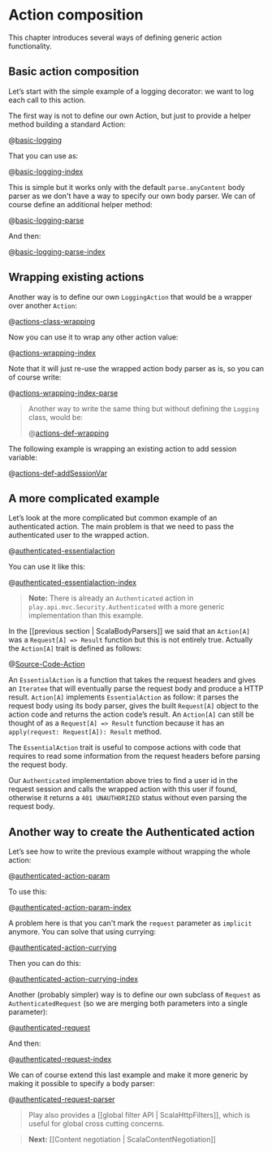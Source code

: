 # Action composition

This chapter introduces several ways of defining generic action functionality.

## Basic action composition

Let’s start with the simple example of a logging decorator: we want to log each call to this action.

The first way is not to define our own Action, but just to provide a helper method building a standard Action:

@[basic-logging](code/ScalaActionsComposition.scala)
 

That you can use as:

@[basic-logging-index](code/ScalaActionsComposition.scala)
 

This is simple but it works only with the default `parse.anyContent` body parser as we don't have a way to specify our own body parser. We can of course define an additional helper method:

@[basic-logging-parse](code/ScalaActionsComposition.scala)
 

And then:

@[basic-logging-parse-index](code/ScalaActionsComposition.scala)
 

## Wrapping existing actions

Another way is to define our own `LoggingAction` that would be a wrapper over another `Action`:

@[actions-class-wrapping](code/ScalaActionsComposition.scala)
 

Now you can use it to wrap any other action value:

@[actions-wrapping-index](code/ScalaActionsComposition.scala)
 

Note that it will just re-use the wrapped action body parser as is, so you can of course write:

@[actions-wrapping-index-parse](code/ScalaActionsComposition.scala) 

> Another way to write the same thing but without defining the `Logging` class, would be:
> 
> @[actions-def-wrapping](code/ScalaActionsComposition.scala)
>


The following example is wrapping an existing action to add session variable:

@[actions-def-addSessionVar](code/ScalaActionsComposition.scala)



## A more complicated example

Let’s look at the more complicated but common example of an authenticated action. The main problem is that we need to pass the authenticated user to the wrapped action.

@[authenticated-essentialaction](code/ScalaActionsComposition.scala)
 

You can use it like this:

@[authenticated-essentialaction-index](code/ScalaActionsComposition.scala)
  

> **Note:** There is already an `Authenticated` action in `play.api.mvc.Security.Authenticated` with a more generic implementation than this example.

In the [[previous section | ScalaBodyParsers]] we said that an `Action[A]` was a `Request[A] => Result` function but this is not entirely true. Actually the `Action[A]` trait is defined as follows:

@[Source-Code-Action](code/ScalaActionsComposition.scala)
  

An `EssentialAction` is a function that takes the request headers and gives an `Iteratee` that will eventually parse the request body and produce a HTTP result. `Action[A]` implements `EssentialAction` as follow: it parses the request body using its body parser, gives the built `Request[A]` object to the action code and returns the action code’s result. An `Action[A]` can still be thought of as a `Request[A] => Result` function because it has an `apply(request: Request[A]): Result` method.

The `EssentialAction` trait is useful to compose actions with code that requires to read some information from the request headers before parsing the request body.

Our `Authenticated` implementation above tries to find a user id in the request session and calls the wrapped action with this user if found, otherwise it returns a `401 UNAUTHORIZED` status without even parsing the request body.

## Another way to create the Authenticated action

Let’s see how to write the previous example without wrapping the whole action:

@[authenticated-action-param](code/ScalaActionsComposition.scala)


To use this:

@[authenticated-action-param-index](code/ScalaActionsComposition.scala)
  

A problem here is that you can't mark the `request` parameter as `implicit` anymore. You can solve that using currying:

@[authenticated-action-currying](code/ScalaActionsComposition.scala)
 

Then you can do this:

@[authenticated-action-currying-index](code/ScalaActionsComposition.scala)
 

Another (probably simpler) way is to define our own subclass of `Request` as `AuthenticatedRequest` (so we are merging both parameters into a single parameter):

@[authenticated-request](code/ScalaActionsComposition.scala)
  

And then:

@[authenticated-request-index](code/ScalaActionsComposition.scala)
   

We can of course extend this last example and make it more generic by making it possible to specify a body parser:

@[authenticated-request-parser](code/ScalaActionsComposition.scala)
  

> Play also provides a [[global filter API | ScalaHttpFilters]], which is useful for global cross cutting concerns.

> **Next:** [[Content negotiation | ScalaContentNegotiation]]
